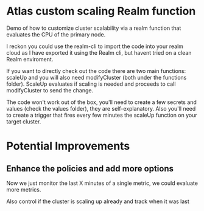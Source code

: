 # Atlas custom scaling Realm function
Demo of how to customize cluster scalability via a realm function that evaluates the CPU of the primary node.

I reckon you could use the realm-cli to import the code into your realm cloud as I have exported it using the Realm cli, but havent tried on a clean Realm enviroment.

If you want to directly check out the code there are two main functions: scaleUp and you will also need modifyCluster (both under the functions folder). ScaleUp evaluates if scaling is needed and proceeds to call modifyCluster to send the change.

The code won't work out of the box, you'll need to create a few secrets and values (check the values folder), they are self-explanatory.
Also you'll need to create a trigger that fires every few minutes the scaleUp function on your target cluster.


# Potential Improvements

## Enhance the policies and add more options
Now we just monitor the last X minutes of a single metric, we could evaluate more metrics.

Also control if the cluster is scaling up already and track when it was last 

